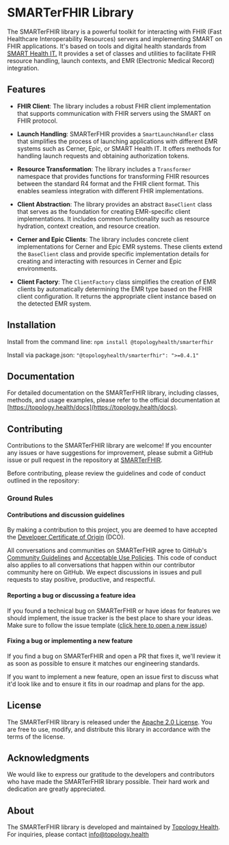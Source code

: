 # SMARTerFHIR Library

The SMARTerFHIR library is a powerful toolkit for interacting with FHIR (Fast Healthcare Interoperability Resources) servers and implementing SMART on FHIR applications. It's based on tools and digital health standards from [SMART Health IT.](https://smarthealthit.org/) It provides a set of classes and utilities to facilitate FHIR resource handling, launch contexts, and EMR (Electronic Medical Record) integration.

## Features

- **FHIR Client**: The library includes a robust FHIR client implementation that supports communication with FHIR servers using the SMART on FHIR protocol.

- **Launch Handling**: SMARTerFHIR provides a `SmartLaunchHandler` class that simplifies the process of launching applications with different EMR systems such as Cerner, Epic, or SMART Health IT. It offers methods for handling launch requests and obtaining authorization tokens.

- **Resource Transformation**: The library includes a `Transformer` namespace that provides functions for transforming FHIR resources between the standard R4 format and the FHIR client format. This enables seamless integration with different FHIR implementations.

- **Client Abstraction**: The library provides an abstract `BaseClient` class that serves as the foundation for creating EMR-specific client implementations. It includes common functionality such as resource hydration, context creation, and resource creation.

- **Cerner and Epic Clients**: The library includes concrete client implementations for Cerner and Epic EMR systems. These clients extend the `BaseClient` class and provide specific implementation details for creating and interacting with resources in Cerner and Epic environments.

- **Client Factory**: The `ClientFactory` class simplifies the creation of EMR clients by automatically determining the EMR type based on the FHIR client configuration. It returns the appropriate client instance based on the detected EMR system.

## Installation

Install from the command line: `npm install @topologyhealth/smarterfhir`

Install via package.json: `"@topologyhealth/smarterfhir": ">=0.4.1"`

## Documentation

For detailed documentation on the SMARTerFHIR library, including classes, methods, and usage examples, please refer to the official documentation at [https://topology.health/docs](https://topology.health/docs).

## Contributing

Contributions to the SMARTerFHIR library are welcome! If you encounter any issues or have suggestions for improvement, please submit a GitHub issue or pull request in the repository at [SMARTerFHIR](https://github.com/TopologyHealth/SMARTerFHIR).

Before contributing, please review the guidelines and code of conduct outlined in the repository:

### Ground Rules

#### Contributions and discussion guidelines

By making a contribution to this project, you are deemed to have accepted the [Developer Certificate of Origin](https://developercertificate.org/) (DCO).

All conversations and communities on SMARTerFHIR agree to GitHub's [Community Guidelines](https://help.github.com/en/github/site-policy/github-community-guidelines) and [Acceptable Use Policies](https://help.github.com/en/github/site-policy/github-acceptable-use-policies). This code of conduct also applies to all conversations that happen within our contributor community here on GitHub. We expect discussions in issues and pull requests to stay positive, productive, and respectful.
#### Reporting a bug or discussing a feature idea

If you found a technical bug on SMARTerFHIR or have ideas for features we should implement, the issue tracker is the best place to share your ideas. Make sure to follow the issue template ([click here to open a new issue](https://github.com/TopologyHealth/SMARTerFHIR/issues/new))

#### Fixing a bug or implementing a new feature

If you find a bug on SMARTerFHIR and open a PR that fixes it, we'll review it as soon as possible to ensure it matches our engineering standards.

If you want to implement a new feature, open an issue first to discuss what it'd look like and to ensure it fits in our roadmap and plans for the app.

## License

The SMARTerFHIR library is released under the [Apache 2.0 License](https://opensource.org/license/apache-2-0/). You are free to use, modify, and distribute this library in accordance with the terms of the license.

## Acknowledgments

We would like to express our gratitude to the developers and contributors who have made the SMARTerFHIR library possible. Their hard work and dedication are greatly appreciated.

## About

The SMARTerFHIR library is developed and maintained by [Topology Health](https://topology.health). For inquiries, please contact [info@topology.health](mailto:info@topology.health)

